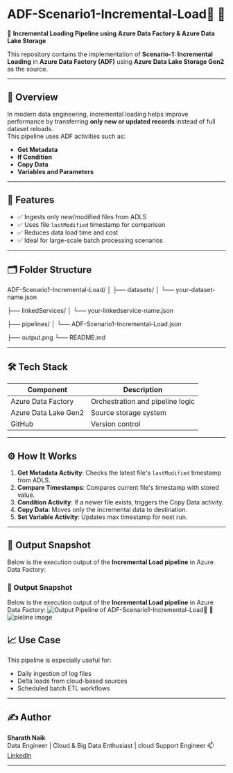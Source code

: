 # ADF-Scenario1-Incremental-Load🚀 📌

🚀 **Incremental Loading Pipeline using Azure Data Factory & Azure Data Lake Storage**

This repository contains the implementation of **Scenario-1: Incremental Loading** in **Azure Data Factory (ADF)** using **Azure Data Lake Storage Gen2** as the source.

---

## 📌 Overview

In modern data engineering, incremental loading helps improve performance by transferring **only new or updated records** instead of full dataset reloads.  
This pipeline uses ADF activities such as:
- **Get Metadata**
- **If Condition**
- **Copy Data**
- **Variables and Parameters**

---

## 🔧 Features

- ✅ Ingests only new/modified files from ADLS
- ✅ Uses file `lastModified` timestamp for comparison
- ✅ Reduces data load time and cost
- ✅ Ideal for large-scale batch processing scenarios

---

## 🗂 Folder Structure
ADF-Scenario1-Incremental-Load/
│
├── datasets/
│   └── your-dataset-name.json

├── linkedServices/
│   └── your-linkedservice-name.json

├── pipelines/
│   └── ADF-Scenario1-Incremental-Load.json

├── output.png
└── README.md


---

## 🛠 Tech Stack

| Component           | Description                           |
|--------------------|---------------------------------------|
| Azure Data Factory | Orchestration and pipeline logic      |
| Azure Data Lake Gen2 | Source storage system               |
| GitHub             | Version control                       |

---

## ⚙️ How It Works

1. **Get Metadata Activity**: Checks the latest file's `lastModified` timestamp from ADLS.
2. **Compare Timestamps**: Compares current file's timestamp with stored value.
3. **Condition Activity**: If a newer file exists, triggers the Copy Data activity.
4. **Copy Data**: Moves only the incremental data to destination.
5. **Set Variable Activity**: Updates max timestamp for next run.

---

## 📸 Output Snapshot

Below is the execution output of the **Incremental Load pipeline** in Azure Data Factory:

### 📸 Output Snapshot

Below is the execution output of the **Incremental Load pipeline** in Azure Data Factory:
![Output](https://github.com/user-attachments/assets/126cc01a-e940-4d39-ac5a-9bce2bf11506)
Pipeline  of ADF-Scenario1-Incremental-Load🚀 📌
![pieline image](https://github.com/user-attachments/assets/a77d5b3d-0096-4a3f-927d-b1b9d8d26084)


## 📈 Use Case

This pipeline is especially useful for:
- Daily ingestion of log files
- Delta loads from cloud-based sources
- Scheduled batch ETL workflows

---

## ✍ Author

**Sharath Naik**  
Data Engineer | Cloud & Big Data Enthusiast  | cloud Support Engineer
📫 [LinkedIn](https://www.linkedin.com/in/sharath-naik)

---

